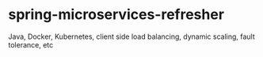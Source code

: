 # spring-microservices-refresher
Java, Docker, Kubernetes, client side load balancing, dynamic scaling, fault tolerance, etc
